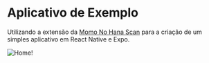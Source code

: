 # Aplicativo de Exemplo

Utilizando a extensão da [Momo No Hana Scan](https://github.com/project-arashi/arashi-extensions/tree/main/src/extensions/momo-no-hana-scan) para a criação de um simples aplicativo em React Native e Expo.

![Home!](/assets/momo-exemplo-app.jpg "Home")
